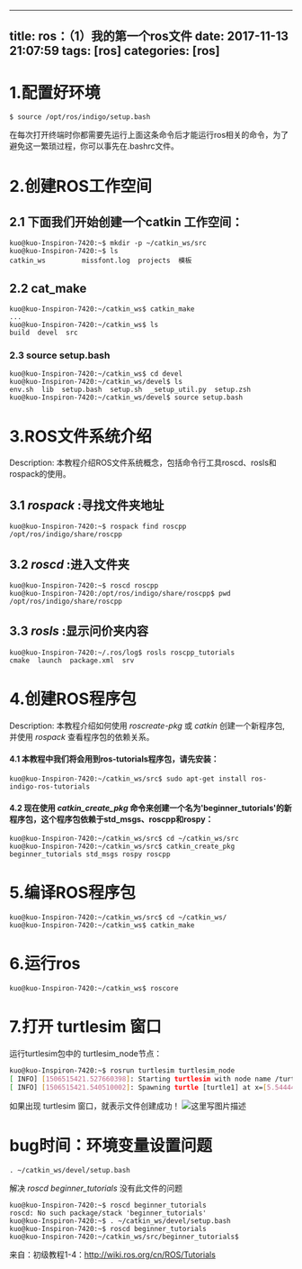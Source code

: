 
---
title: ros：（1）我的第一个ros文件
date: 2017-11-13 21:07:59
tags: [ros]
categories: [ros]
---
# 1.配置好环境
```
$ source /opt/ros/indigo/setup.bash
```
在每次打开终端时你都需要先运行上面这条命令后才能运行ros相关的命令，为了避免这一繁琐过程，你可以事先在.bashrc文件。


# 2.创建ROS工作空间

## 2.1 下面我们开始创建一个catkin 工作空间：
```Terminal
kuo@kuo-Inspiron-7420:~$ mkdir -p ~/catkin_ws/src
kuo@kuo-Inspiron-7420:~$ ls
catkin_ws         missfont.log  projects  模板  
```
## 2.2 cat_make
```
kuo@kuo-Inspiron-7420:~/catkin_ws$ catkin_make
...
kuo@kuo-Inspiron-7420:~/catkin_ws$ ls
build  devel  src

```
### 2.3 source setup.bash

```
kuo@kuo-Inspiron-7420:~/catkin_ws$ cd devel
kuo@kuo-Inspiron-7420:~/catkin_ws/devel$ ls
env.sh  lib  setup.bash  setup.sh  _setup_util.py  setup.zsh
kuo@kuo-Inspiron-7420:~/catkin_ws/devel$ source setup.bash
```
# 3.ROS文件系统介绍

Description: 本教程介绍ROS文件系统概念，包括命令行工具roscd、rosls和rospack的使用。

## 3.1 *rospack* :寻找文件夹地址
```ros
kuo@kuo-Inspiron-7420:~$ rospack find roscpp
/opt/ros/indigo/share/roscpp
```
## 3.2 *roscd* :进入文件夹
```
kuo@kuo-Inspiron-7420:~$ roscd roscpp
kuo@kuo-Inspiron-7420:/opt/ros/indigo/share/roscpp$ pwd
/opt/ros/indigo/share/roscpp
```
## 3.3 *rosls* :显示问价夹内容
```
kuo@kuo-Inspiron-7420:~/.ros/log$ rosls roscpp_tutorials
cmake  launch  package.xml  srv
```

# 4.创建ROS程序包
Description: 本教程介绍如何使用 *roscreate-pkg* 或 *catkin* 创建一个新程序包,并使用 *rospack* 查看程序包的依赖关系。
#### 4.1 本教程中我们将会用到ros-tutorials程序包，请先安装： 
```
kuo@kuo-Inspiron-7420:~/catkin_ws/src$ sudo apt-get install ros-indigo-ros-tutorials
```
#### 4.2 现在使用 *catkin_create_pkg* 命令来创建一个名为'beginner_tutorials'的新程序包，这个程序包依赖于std_msgs、roscpp和rospy： 
```
kuo@kuo-Inspiron-7420:~/catkin_ws/src$ cd ~/catkin_ws/src
kuo@kuo-Inspiron-7420:~/catkin_ws/src$ catkin_create_pkg beginner_tutorials std_msgs rospy roscpp
```

# 5.编译ROS程序包
```
kuo@kuo-Inspiron-7420:~/catkin_ws/src$ cd ~/catkin_ws/
kuo@kuo-Inspiron-7420:~/catkin_ws$ catkin_make
```


# 6.运行ros
```
kuo@kuo-Inspiron-7420:~/catkin_ws$ roscore
```
# 7.打开 turtlesim 窗口

运行turtlesim包中的 turtlesim_node节点：

```bash
kuo@kuo-Inspiron-7420:~$ rosrun turtlesim turtlesim_node
[ INFO] [1506515421.527660398]: Starting turtlesim with node name /turtlesim
[ INFO] [1506515421.540510002]: Spawning turtle [turtle1] at x=[5.544445], y=[5.544445], theta=[0.000000]
```
如果出现 turtlesim 窗口，就表示文件创建成功！
![这里写图片描述](http://img.blog.csdn.net/20170927203643496?watermark/2/text/aHR0cDovL2Jsb2cuY3Nkbi5uZXQvd2VpeGluXzM3MjUxMDQ0/font/5a6L5L2T/fontsize/400/fill/I0JBQkFCMA==/dissolve/70/gravity/SouthEast)




# bug时间：环境变量设置问题
```
. ~/catkin_ws/devel/setup.bash
```
解决 *roscd beginner_tutorials* 没有此文件的问题
```
kuo@kuo-Inspiron-7420:~$ roscd beginner_tutorials
roscd: No such package/stack 'beginner_tutorials'
kuo@kuo-Inspiron-7420:~$ . ~/catkin_ws/devel/setup.bash
kuo@kuo-Inspiron-7420:~$ roscd beginner_tutorials
kuo@kuo-Inspiron-7420:~/catkin_ws/src/beginner_tutorials$ 
```

来自：初级教程1-4：http://wiki.ros.org/cn/ROS/Tutorials
